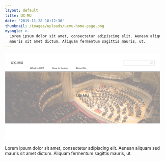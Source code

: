 ```yaml
---
layout: default
title: UX-MU
date: '2019-11-28 18:12:36'
thumbnail: /images/uploads/uxmu-home-page.png
myangle: >-
  Lorem ipsum dolor sit amet, consectetur adipiscing elit. Aenean aliquam sed
  mauris sit amet dictum. Aliquam fermentum sagittis mauris, ut.
---
```

![](/images/uploads/uxmu-home-page.png)

Lorem ipsum dolor sit amet, consectetur adipiscing elit. Aenean aliquam sed mauris sit amet dictum. Aliquam fermentum sagittis mauris, ut.

